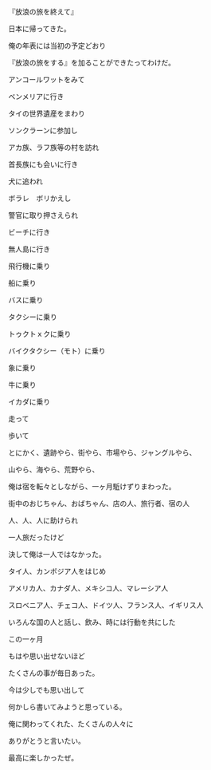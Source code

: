 『放浪の旅を終えて』

日本に帰ってきた。 

俺の年表には当初の予定どおり 

『放浪の旅をする』を加ることができたってわけだ。 

アンコールワットをみて 

ベンメリアに行き 

タイの世界遺産をまわり 

ソンクラーンに参加し 

アカ族、ラフ族等の村を訪れ 

首長族にも会いに行き 

犬に追われ 

ボラレ　ボリかえし 

警官に取り押さえられ 

ビーチに行き 

無人島に行き 

飛行機に乗り 

船に乗り 

バスに乗り 

タクシーに乗り 

トゥクトｘクに乗り 

バイクタクシー（モト）に乗り 

象に乗り 

牛に乗り 

イカダに乗り 

走って 

歩いて 

とにかく、遺跡やら、街やら、市場やら、ジャングルやら、 

山やら、海やら、荒野やら、 

俺は宿を転々としながら、一ヶ月駈けずりまわった。 

街中のおじちゃん、おばちゃん、店の人、旅行者、宿の人 

人、人、人に助けられ 

 

一人旅だったけど 

決して俺は一人ではなかった。 

タイ人、カンボジア人をはじめ 

アメリカ人、カナダ人、メキシコ人、マレーシア人 

スロベニア人、チェコ人、ドイツ人、フランス人、イギリス人 

いろんな国の人と話し、飲み、時には行動を共にした 

この一ヶ月 

もはや思い出せないほど 

たくさんの事が毎日あった。 

今は少しでも思い出して 

何かしら書いてみようと思っている。 

俺に関わってくれた、たくさんの人々に 

ありがとうと言いたい。 

最高に楽しかったぜ。
